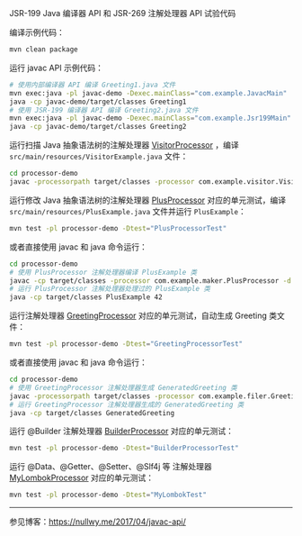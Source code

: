 JSR-199 Java 编译器 API 和 JSR-269 注解处理器 API 试验代码

编译示例代码：

``` bash
mvn clean package
```

运行 javac API 示例代码：

``` bash
# 使用内部编译器 API 编译 Greeting1.java 文件 
mvn exec:java -pl javac-demo -Dexec.mainClass="com.example.JavacMain"
java -cp javac-demo/target/classes Greeting1
# 使用 JSR-199 编译器 API 编译 Greeting2.java 文件 
mvn exec:java -pl javac-demo -Dexec.mainClass="com.example.Jsr199Main" -Dexec.args="javac-demo/src/main/resources/Greeting2.java"
java -cp javac-demo/target/classes Greeting2
```

运行扫描 Java
抽象语法树的注解处理器 [VisitorProcessor](https://github.com/yulewei/annotation-processor-demo/blob/master/processor-demo/src/main/java/com/example/visitor/VisitorProcessor.java)
，编译 `src/main/resources/VisitorExample.java` 文件：

``` bash
cd processor-demo
javac -processorpath target/classes -processor com.example.visitor.VisitorProcessor -proc:only src/main/resources/VisitorExample.java
```

运行修改 Java
抽象语法树的注解处理器 [PlusProcessor](https://github.com/yulewei/annotation-processor-demo/blob/master/processor-demo/src/main/java/com/example/maker/PlusProcessor.java)
对应的单元测试，编译 `src/main/resources/PlusExample.java` 文件并运行 `PlusExample`：

``` bash
mvn test -pl processor-demo -Dtest="PlusProcessorTest"
```

或者直接使用 javac 和 java 命令运行：

``` bash
cd processor-demo
# 使用 PlusProcessor 注解处理器编译 PlusExample 类
javac -cp target/classes -processor com.example.maker.PlusProcessor -d target/classes src/main/resources/PlusExample.java
# 运行 PlusProcessor 注解处理器处理过的 PlusExample 类
java -cp target/classes PlusExample 42
```

运行注解处理器 [GreetingProcessor](https://github.com/yulewei/annotation-processor-demo/blob/master/processor-demo/src/main/java/com/example/filer/GreetingProcessor.java)
对应的单元测试，自动生成 Greeting 类文件：

``` bash
mvn test -pl processor-demo -Dtest="GreetingProcessorTest"
```

或者直接使用 javac 和 java 命令运行：

``` bash
cd processor-demo
# 使用 GreetingProcessor 注解处理器生成 GeneratedGreeting 类
javac -processorpath target/classes -processor com.example.filer.GreetingProcessor -Agreeting.className=GeneratedGreeting -d target/classes src/main/resources/Greeting1.java
# 运行 GreetingProcessor 注解处理器生成的 GeneratedGreeting 类
java -cp target/classes GeneratedGreeting
```

运行 @Builder
注解处理器 [BuilderProcessor](https://github.com/yulewei/annotation-processor-demo/blob/master/mylombok/src/main/java/com/example/filer/BuilderProcessor.java)
对应的单元测试：

``` bash
mvn test -pl processor-demo -Dtest="BuilderProcessorTest"
```

运行 @Data、@Getter、@Setter、@Slf4j 等
注解处理器 [MyLombokProcessor](https://github.com/yulewei/annotation-processor-demo/blob/master/mylombok/src/main/java/com/example/processor/MyLombokProcessor.java)
对应的单元测试：

``` bash
mvn test -pl processor-demo -Dtest="MyLombokTest"
```

---

参见博客：<https://nullwy.me/2017/04/javac-api/>
